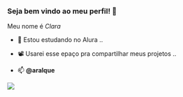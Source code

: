 ### Seja bem vindo ao meu perfil! 🌻

Meu nome é _Clara_

- 🌱 Estou estudando no Alura ..
 
- 📽️ Usarei esse epaço pra compartilhar meus projetos ..
 
- 📫 **@aralque**

![](https://media.tenor.com/uG8zrLC7bOIAAAAd/roblox.gif)
